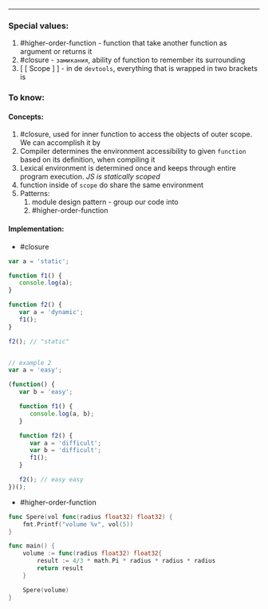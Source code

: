 ***
### Special values:
1. #higher-order-function - function that take another function as argument or returns it 
2. #closure - `замикания`, ability of function to remember its surrounding 
3. [ [ Scope ] ] - in de `devtools`, everything that is wrapped in two brackets is 

### To know:

#### Concepts:
1. #closure, used for inner function to access the objects of outer scope. We can accomplish it by 
2. Compiler determines the environment accessibility to given `function` based on its definition, when compiling it 
3. Lexical environment is determined once and keeps through entire program execution. *JS is statically scoped*
4. function inside of `scope` do share the same environment 
5. Patterns:
	1. module design pattern - group our code into  
	2. #higher-order-function 
#### Implementation:
- #closure 
```js
var a = 'static';

function f1() {
   console.log(a);
}

function f2() {
   var a = 'dynamic';
   f1();
}

f2(); // "static"


// example 2
var a = 'easy';

(function() {
   var b = 'easy';

   function f1() {
      console.log(a, b);
   }

   function f2() {
      var a = 'difficult';
      var b = 'difficult';
      f1();
   }

   f2(); // easy easy 
})();

```

- #higher-order-function 
```go
func Spere(vol func(radius float32) float32) {
	fmt.Printf("volume %v", vol(5))
}

func main() {
	volume := func(radius float32) float32{
		result := 4/3 * math.Pi * radius * radius * radius
		return result
	}

	Spere(volume)
}
```